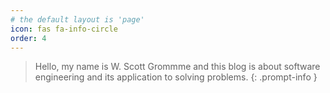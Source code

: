 ```yaml
---
# the default layout is 'page'
icon: fas fa-info-circle
order: 4
---
```


> Hello, my name is W. Scott Grommme and this blog is about software engineering and its application to solving problems.
{: .prompt-info }
